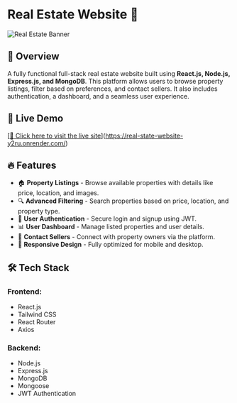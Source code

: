 # Real Estate Website 🏡

![Real Estate Banner](https://via.placeholder.com/1200x400.png?text=Real+Estate+Website)

## 📌 Overview
A fully functional full-stack real estate website built using **React.js, Node.js, Express.js, and MongoDB**. This platform allows users to browse property listings, filter based on preferences, and contact sellers. It also includes authentication, a dashboard, and a seamless user experience.

## 🚀 Live Demo
[[🔗 Click  here to visit the live site](#)](https://real-state-website-y2ru.onrender.com/)

## 🔥 Features
- 🏠 **Property Listings** - Browse available properties with details like price, location, and images.
- 🔍 **Advanced Filtering** - Search properties based on price, location, and property type.
- 👤 **User Authentication** - Secure login and signup using JWT.
- 📊 **User Dashboard** - Manage listed properties and user details.
- 📩 **Contact Sellers** - Connect with property owners via the platform.
- 📱 **Responsive Design** - Fully optimized for mobile and desktop.

## 🛠 Tech Stack
### **Frontend:**
- React.js
- Tailwind CSS
- React Router
- Axios

### **Backend:**
- Node.js
- Express.js
- MongoDB
- Mongoose
- JWT Authentication



